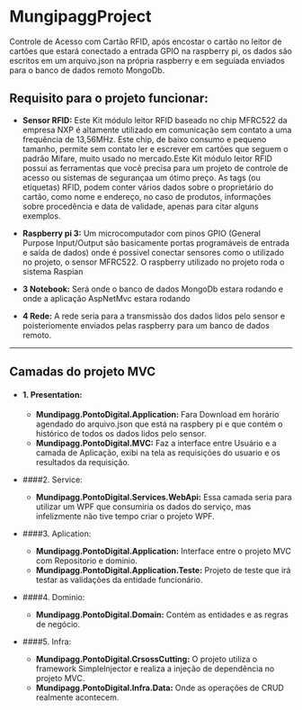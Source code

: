# MungipaggProject

Controle de Acesso com Cartão RFID, após encostar o cartão no leitor de cartões que estará conectado a entrada GPIO na raspberry pi,
os dados são escritos em um arquivo.json na própria raspberry e em seguiada enviados para o banco de dados remoto MongoDb.


## Requisito para o projeto funcionar:

- **Sensor RFID:**
Este Kit módulo leitor RFID baseado no chip MFRC522 da empresa NXP é altamente utilizado em comunicação sem contato a uma frequência de 
13,56MHz. Este chip, de baixo consumo e pequeno tamanho, permite sem contato ler e escrever em cartões que seguem o padrão Mifare, 
muito usado no mercado.Este Kit módulo leitor RFID possui as ferramentas que você precisa para um projeto de controle de acesso ou sistemas de segurançaa um ótimo preço. As tags (ou etiquetas) RFID, podem conter vários dados sobre o proprietário do cartão, como nome e endereço, no caso de produtos, informações sobre procedência e data de validade, apenas para citar alguns exemplos.

- **Raspberry pi 3:**
Um microcomputador com pinos  GPIO (General Purpose Input/Output são basicamente portas programáveis de entrada e saída de dados)
onde é possivel conectar sensores como o utilizado no projeto, o sensor MFRC522. O raspberry utilizado no projeto roda o sistema Raspian

- **3 Notebook:**
Será onde o banco de dados MongoDb estara rodando e onde a aplicação AspNetMvc estara rodando

- **4 Rede:**
A rede seria para a transmissão dos dados lidos pelo sensor e poisteriomente enviados pelas raspberry para um banco de dados remoto.

______________________________________________________________________________________________________________________________

## Camadas do projeto MVC

- #### 1. Presentation:
   - **Mundipagg.PontoDigital.Application:** Fara Download em horário agendado do arquivo.json que está na raspbery pi e que contém o histórico de todos os dados lidos pelo sensor.
   -  **Mundipagg.PontoDigital.MVC:** Faz a interface entre Usuário e a camada de Aplicação, exibi na tela as requisições do usuario e os resultados da requisição.

- ####2. Service:
   - **Mundipagg.PontoDigital.Services.WebApi:** Essa camada seria para utilizar um WPF que consumiria os dados do serviço, mas infelizmente não tive tempo criar o projeto WPF.

- ####3. Aplication:
   - **Mundipagg.PontoDigital.Application:** Interface entre  o projeto MVC com Repositorio e dominio.
   - **Mundipagg.PontoDigital.Application.Teste:** Projeto de teste que irá testar as validações da entidade funcionário.

- ####4. Dominio:
   - **Mundipagg.PontoDigital.Domain:** Contém as entidades e as regras de negócio.

- ####5. Infra:
   - **Mundipagg.PontoDigital.CrsossCutting:** O projeto utiliza o framework SimpleInjector e realiza a injeção de dependência no projeto MVC.
  - **Mundipagg.PontoDigital.Infra.Data:** Onde as operações de CRUD realmente acontecem.




